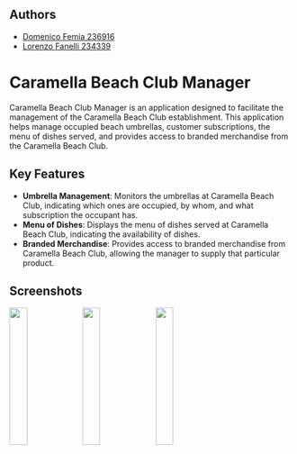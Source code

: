 ## Authors

- [Domenico Femia 236916](https://github.com/DomHeadroom)
- [Lorenzo Fanelli 234339](https://github.com/lorenzofanelli)

# Caramella Beach Club Manager

Caramella Beach Club Manager is an application designed to facilitate the management of the Caramella Beach Club establishment. This application helps manage occupied beach umbrellas, customer subscriptions, the menu of dishes served, and provides access to branded merchandise from the Caramella Beach Club.

## Key Features

- **Umbrella Management**: Monitors the umbrellas at Caramella Beach Club, indicating which ones are occupied, by whom, and what subscription the occupant has.
- **Menu of Dishes**: Displays the menu of dishes served at Caramella Beach Club, indicating the availability of dishes.
- **Branded Merchandise**: Provides access to branded merchandise from Caramella Beach Club, allowing the manager to supply that particular product.

## Screenshots
<p float="left">
  <img src="https://github.com/DomHeadroom/AppmProject/assets/50798132/4cfce957-625d-4e3c-b350-c7cc43170e11" width="25%" />
  <img src="https://github.com/DomHeadroom/AppmProject/assets/50798132/2c2d257e-dcce-4a0c-b346-c6f46052b50d" width="25%" />
  <img src="https://github.com/DomHeadroom/AppmProject/assets/50798132/d0510c92-e1bc-4250-a47c-07c7bfc44630" width="25%" />
</p>



